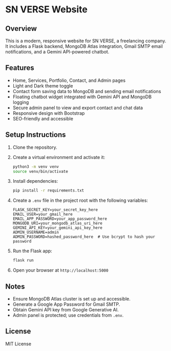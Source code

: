 # SN VERSE Website

## Overview

This is a modern, responsive website for SN VERSE, a freelancing company. It includes a Flask backend, MongoDB Atlas integration, Gmail SMTP email notifications, and a Gemini API-powered chatbot.

## Features
- Home, Services, Portfolio, Contact, and Admin pages
- Light and Dark theme toggle
- Contact form saving data to MongoDB and sending email notifications
- Floating chatbot widget integrated with Gemini API and MongoDB logging
- Secure admin panel to view and export contact and chat data
- Responsive design with Bootstrap
- SEO-friendly and accessible

## Setup Instructions

1. Clone the repository.

2. Create a virtual environment and activate it:
   ```bash
   python3 -m venv venv
   source venv/bin/activate
   ```

3. Install dependencies:
   ```bash
   pip install -r requirements.txt
   ```

4. Create a `.env` file in the project root with the following variables:
   ```
   FLASK_SECRET_KEY=your_secret_key_here
   EMAIL_USER=your_gmail_here
   EMAIL_APP_PASSWORD=your_app_password_here
   MONGODB_URI=your_mongodb_atlas_uri_here
   GEMINI_API_KEY=your_gemini_api_key_here
   ADMIN_USERNAME=admin
   ADMIN_PASSWORD=hashed_password_here  # Use bcrypt to hash your password
   ```

5. Run the Flask app:
   ```bash
   flask run
   ```

6. Open your browser at `http://localhost:5000`

## Notes
- Ensure MongoDB Atlas cluster is set up and accessible.
- Generate a Google App Password for Gmail SMTP.
- Obtain Gemini API key from Google Generative AI.
- Admin panel is protected; use credentials from `.env`.

## License
MIT License
